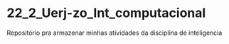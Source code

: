 # 22_2_Uerj-zo_Int_computacional


Repositório pra armazenar minhas atividades da disciplina de inteligencia 